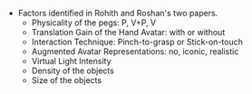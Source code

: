 - Factors identified in Rohith and Roshan's two papers.
	- Physicality of the pegs: P, V+P, V
	- Translation Gain of the Hand Avatar: with or without
	- Interaction Technique: Pinch-to-grasp or Stick-on-touch
	- Augmented Avatar Representations: no, iconic, realistic
	- Virtual Light Intensity
	- Density of the objects
	- Size of the objects